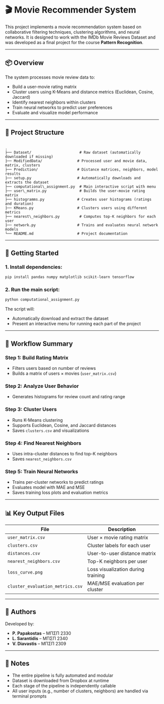 # 🎬 Movie Recommender System

This project implements a movie recommendation system based on collaborative filtering techniques, clustering algorithms, and neural networks. It is designed to work with the IMDb Movie Reviews Dataset and was developed as a final project for the course **Pattern Recognition**.

---

## 📦 Overview

The system processes movie review data to:
- Build a user-movie rating matrix
- Cluster users using K-Means and distance metrics (Euclidean, Cosine, Jaccard)
- Identify nearest neighbors within clusters
- Train neural networks to predict user preferences
- Evaluate and visualize model performance

---

## 📁 Project Structure

```

.
├── Dataset/                      # Raw dataset (automatically downloaded if missing)
├── ModifiedData/                # Processed user and movie data, matrix, clusters
├── Prediction/                  # Distance matrices, neighbors, model results
├── setup.py                     # Automatically downloads and extracts the dataset
├── computational\_assignment.py  # Main interactive script with menu
├── user\_matrix.py               # Builds the user-movie rating matrix
├── histogramms.py               # Creates user histograms (ratings and duration)
├── KMeans.py                    # Clusters users using different metrics
├── nearest\_neighbors.py         # Computes top-K neighbors for each user
├── network.py                   # Trains and evaluates neural network models
└── README.md                    # Project documentation

````

---

## 🚀 Getting Started

### 1. Install dependencies:
```bash
pip install pandas numpy matplotlib scikit-learn tensorflow
````

### 2. Run the main script:

```bash
python computational_assignment.py
```

The script will:

* Automatically download and extract the dataset
* Present an interactive menu for running each part of the project

---

## 🧠 Workflow Summary

### Step 1: Build Rating Matrix

* Filters users based on number of reviews
* Builds a matrix of users × movies (`user_matrix.csv`)

### Step 2: Analyze User Behavior

* Generates histograms for review count and rating range

### Step 3: Cluster Users

* Runs K-Means clustering
* Supports Euclidean, Cosine, and Jaccard distances
* Saves `clusters.csv` and visualizations

### Step 4: Find Nearest Neighbors

* Uses intra-cluster distances to find top-K neighbors
* Saves `nearest_neighbors.csv`

### Step 5: Train Neural Networks

* Trains per-cluster networks to predict ratings
* Evaluates model with MAE and MSE
* Saves training loss plots and evaluation metrics

---

## 📊 Key Output Files

| File                             | Description                        |
| -------------------------------- | ---------------------------------- |
| `user_matrix.csv`                | User × movie rating matrix         |
| `clusters.csv`                   | Cluster labels for each user       |
| `distances.csv`                  | User-to-user distance matrix       |
| `nearest_neighbors.csv`          | Top-K neighbors per user           |
| `loss_curve.png`                 | Loss visualization during training |
| `cluster_evaluation_metrics.csv` | MAE/MSE evaluation per cluster     |

---

## 👤 Authors

Developed by:

* **P. Papakostas** – ΜΠΣΠ 2330
* **L. Sarantidis** – ΜΠΣΠ 2340
* **V. Diavastis** – ΜΠΣΠ 2309

---

## 📌 Notes

* The entire pipeline is fully automated and modular
* Dataset is downloaded from Dropbox at runtime
* Each stage of the pipeline is independently callable
* All user inputs (e.g., number of clusters, neighbors) are handled via terminal prompts
